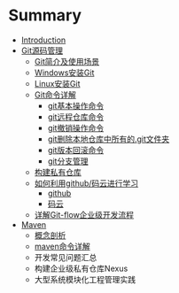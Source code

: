 # Summary

* [Introduction](README.md)
* [Git源码管理](gityuan-ma-guan-li.md)
  * [Git简介及使用场景](gityuan-ma-guan-li/gitshi-yong-chang-jing.md)
  * [Windows安装Git](gityuan-ma-guan-li/windowsan-zhuang-git.md)
  * [Linux安装Git](gityuan-ma-guan-li/linuxan-zhuang-git.md)
  * [Git命令详解](gityuan-ma-guan-li/gitming-ling-xiang-jie.md)
    * [git基本操作命令](gityuan-ma-guan-li/gitming-ling-xiang-jie/gitji-ben-cao-zuo-ming-ling.md)
    * [git远程仓库命令](gityuan-ma-guan-li/gitming-ling-xiang-jie/gityuan-cheng-cang-ku-ming-ling.md)
    * [git撤销操作命令](gityuan-ma-guan-li/gitming-ling-xiang-jie/gitche-xiao-cao-zuo-ming-ling.md)
    * [git删除本地仓库中所有的.git文件夹](gityuan-ma-guan-li/gitming-ling-xiang-jie/gitshan-chu-ben-di-cang-ku-zhong-suo-you-7684-git-wen-jian-jia.md)
    * [git版本回滚命令](gityuan-ma-guan-li/gitming-ling-xiang-jie/git-ban-ben-hui-gun-ming-ling.md)
    * [git分支管理](gityuan-ma-guan-li/gitming-ling-xiang-jie/gitfen-zhi-guan-li.md)
  * [构建私有仓库](gityuan-ma-guan-li/gou-jian-si-you-cang-ku.md)
  * [如何利用github/码云进行学习](gityuan-ma-guan-li/ru-he-li-yong-github-ma-yun-jin-xing-xue-xi.md)
    * [github](gityuan-ma-guan-li/ru-he-li-yong-github-ma-yun-jin-xing-xue-xi/github.md)
    * [码云](gityuan-ma-guan-li/ru-he-li-yong-github-ma-yun-jin-xing-xue-xi/ma-yun.md)
  * [详解Git-flow企业级开发流程](gityuan-ma-guan-li/xiang-jie-git-flow-qi-ye-ji-kai-fa-liu-cheng.md)
* [Maven](maven.md)
  * [概念剖析](maven/gai-nian-pou-xi.md)
  * [maven命令详解](maven/mavenming-ling-xiang-jie.md)
  * 开发常见问题汇总
  * 构建企业级私有仓库Nexus
  * 大型系统模块化工程管理实践

